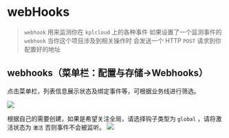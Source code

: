 # webHooks

> `webhook` 用来监测你在 `kplcloud` 上的各种事件
> 如果设置了一个监测事件的 `webhook` 当你这个项目涉及到相关操作时
> 会发送一个 HTTP `POST` 请求到你配置好的地址


## webhooks（菜单栏：配置与存储->Webhooks）

点击菜单栏，列表信息展示状态及绑定事件等，可根据业务线进行筛选。

![](http://source.qiniu.cnd.nsini.com/images/2019/08/fd/99/53/20190819-f9a449ee6e67352359d7855c99afd1e3.jpeg)


根据自己的需要创建，如果是希望关注全局，请选择钩子类型为 `global` ，请将激活状态为 `激活` 否则事件不会被监听。
![](http://source.qiniu.cnd.nsini.com/images/2019/08/31/a9/93/20190819-2609cb4405123d3d9ee85ba8a9331000.jpeg)




